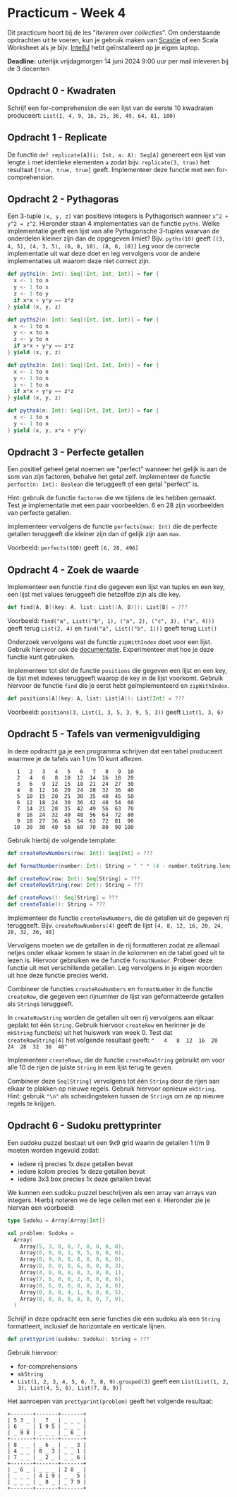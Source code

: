 Practicum - Week 4
==================
Dit practicum hoort bij de les "_Itereren over collecties_".
Om onderstaande opdrachten uit te voeren, kun je gebruik maken van [Scastie] of een Scala Worksheet
als je bijv. [IntelliJ] hebt geïnstalleerd op je eigen laptop.

**Deadline:** uiterlijk vrijdagmorgen 14 juni 2024 9:00 uur per mail inleveren bij de 3 docenten

Opdracht 0 - Kwadraten
----------------------
Schrijf een for-comprehension die een lijst van de eerste 10 kwadraten produceert:
`List(1, 4, 9, 16, 25, 36, 49, 64, 81, 100)`

Opdracht 1 - Replicate
----------------------
De functie `def replicate[A](i: Int, a: A): Seq[A]` genereert een lijst van lengte `i` met
identieke elementen `a` zodat bijv. `replicate(3, true)` het resultaat `[true, true, true]` geeft.
Implementeer deze functie met een for-comprehension.

Opdracht 2 - Pythagoras
-----------------------
Een 3-tuple `(x, y, z)` van positieve integers is Pythagorisch wanneer `x^2 + y^2 = z^2`.
Hieronder staan 4 implementaties van de functie `pyths`. Welke implementatie geeft een lijst van
alle Pythagorische 3-tuples waarvan de onderdelen kleiner zijn dan de opgegeven limiet?
Bijv. `pyths(10)` geeft `[(3, 4, 5), (4, 3, 5), (6, 8, 10), (8, 6, 10)]`
Leg voor de correcte implementatie uit wat deze doet en leg vervolgens voor de andere implementaties
uit waarom deze niet correct zijn.

```scala 3
def pyths1(n: Int): Seq[(Int, Int, Int)] = for {
  x <- 1 to n
  y <- 1 to x
  z <- 1 to y
  if x*x + y*y == z*z
} yield (x, y, z)
```

```scala 3
def pyths2(n: Int): Seq[(Int, Int, Int)] = for {
  x <- 1 to n
  y <- x to n
  z <- y to n
  if x*x + y*y == z*z
} yield (x, y, z)
```

```scala 3
def pyths3(n: Int): Seq[(Int, Int, Int)] = for {
  x <- 1 to n
  y <- 1 to n
  z <- 1 to n
  if x*x + y*y == z*z
} yield (x, y, z)
```

```scala 3
def pyths4(n: Int): Seq[(Int, Int, Int)] = for {
  x <- 1 to n
  y <- 1 to n
} yield (x, y, x*x + y*y)
```

Opdracht 3 - Perfecte getallen
------------------------------
Een positief geheel getal noemen we "perfect" wanneer het gelijk is aan de som van zijn factoren,
behalve het getal zelf. Implementeer de functie `perfect(n: Int): Boolean` die teruggeeft of een
getal "perfect" is.

Hint: gebruik de functie `factoren` die we tijdens de les hebben gemaakt.
Test je implementatie met een paar voorbeelden. 6 en 28 zijn voorbeelden van perfecte getallen.

Implementeer vervolgens de functie `perfects(max: Int)` die de perfecte getallen teruggeeft
die kleiner zijn dan of gelijk zijn aan `max`.

Voorbeeld: `perfects(500)` geeft `[6, 28, 496]`

Opdracht 4 - Zoek de waarde
---------------------------
Implementeer een functie `find` die gegeven een lijst van tuples en een key, een lijst met values
teruggeeft die hetzelfde zijn als die key.

```scala 3
def find[A, B](key: A, list: List[(A, B)]): List[B] = ???
```

Voorbeeld: `find("a", List(("b", 1), ("a", 2), ("c", 3), ("a", 4)))` geeft terug `List(2, 4)`
en `find("a", List(("b", 1)))` geeft terug `List()`

Onderzoek vervolgens wat de functie `zipWithIndex` doet voor een lijst. Gebruik hiervoor ook de
[documentatie](https://www.scala-lang.org/api/current/scala/collection/immutable/List.html#zipWithIndex-0).
Experimenteer met hoe je deze functie kunt gebruiken.

Implementeer tot slot de functie `positions` die gegeven een lijst en een key,
de lijst met indexes teruggeeft waarop de key in de lijst voorkomt. Gebruik hiervoor de functie
`find` die je eerst hebt geïmplementeerd en `zipWithIndex`.

```scala 3
def positions[A](key: A, list: List[A]): List[Int] = ???
```

Voorbeeld: `positions(3, List(1, 3, 5, 3, 9, 5, 3))` geeft `List(1, 3, 6)`

Opdracht 5 - Tafels van vermenigvuldiging
-----------------------------------------
In deze opdracht ga je een programma schrijven dat een tabel produceert waarmee je de tafels van
1 t/m 10 kunt aflezen.

```text
   1   2   3   4   5   6   7   8   9  10
   2   4   6   8  10  12  14  16  18  20
   3   6   9  12  15  18  21  24  27  30
   4   8  12  16  20  24  28  32  36  40
   5  10  15  20  25  30  35  40  45  50
   6  12  18  24  30  36  42  48  54  60
   7  14  21  28  35  42  49  56  63  70
   8  16  24  32  40  48  56  64  72  80
   9  18  27  36  45  54  63  72  81  90
  10  20  30  40  50  60  70  80  90 100
```

Gebruik hierbij de volgende template:
```scala 3
def createRowNumbers(row: Int): Seq[Int] = ???

def formatNumber(number: Int): String = " " * (4 - number.toString.length) + number

def createRow(row: Int): Seq[String] = ???
def createRowString(row: Int): String = ???

def createRows(): Seq[String] = ???
def createTable(): String = ???
```

Implementeer de functie `createRowNumbers`, die de getallen uit de gegeven rij teruggeeft.
Bijv. `createRowNumbers(4)` geeft de lijst `[4, 8, 12, 16, 20, 24, 28, 32, 36, 40]`

Vervolgens moeten we de getallen in de rij formatteren zodat ze allemaal netjes onder elkaar komen
te staan in de kolommen en de tabel goed uit te lezen is. Hiervoor gebruiken we de functie `formatNumber`.
Probeer deze functie uit met verschillende getallen. Leg vervolgens in je eigen woorden uit hoe deze
functie precies werkt.

Combineer de functies `createRowNumbers` en `formatNumber` in de functie `createRow`, die gegeven
een rijnummer de lijst van geformatteerde getallen als `String`s teruggeeft.

In `createRowString` worden de getallen uit een rij vervolgens aan elkaar geplakt tot één `String`.
Gebruik hiervoor `createRow` en herinner je de `mkString` functie(s) uit het huiswerk van week 0.
Test dat `createRowString(4)` het volgende resultaat geeft: `"   4   8  12  16  20  24  28  32  36  40"`

Implementeer `createRows`, die de functie `createRowString` gebruikt om voor alle 10 de rijen de juiste
`String` in een lijst terug te geven.

Combineer deze `Seq[String]` vervolgens tot één `String` door de rijen aan elkaar te plakken op nieuwe
regels. Gebruik hiervoor opnieuw `mkString`.
Hint: gebruik `"\n"` als scheidingsteken tussen de `String`s om ze op nieuwe regels te krijgen.

Opdracht 6 - Sudoku prettyprinter
---------------------------------
Een sudoku puzzel bestaat uit een 9x9 grid waarin de getallen 1 t/m 9 moeten worden ingevuld zodat:
* iedere rij precies 1x deze getallen bevat
* iedere kolom precies 1x deze getallen bevat
* iedere 3x3 box precies 1x deze getallen bevat

We kunnen een sudoku puzzel beschrijven als een array van arrays van integers. Hierbij noteren we
de lege cellen met een `0`. Hieronder zie je hiervan een voorbeeld:

```scala 3
type Sudoku = Array[Array[Int]]

val problem: Sudoku =
  Array(
    Array(5, 3, 0, 0, 7, 0, 0, 0, 0),
    Array(6, 0, 0, 1, 9, 5, 0, 0, 0),
    Array(0, 9, 8, 0, 0, 0, 0, 6, 0),
    Array(8, 0, 0, 0, 6, 0, 0, 0, 3),
    Array(4, 0, 0, 8, 0, 3, 0, 0, 1),
    Array(7, 0, 0, 0, 2, 0, 0, 0, 6),
    Array(0, 6, 0, 0, 0, 0, 2, 8, 0),
    Array(0, 0, 0, 4, 1, 9, 0, 0, 5),
    Array(0, 0, 0, 0, 8, 0, 0, 7, 9),
  )
```

Schrijf in deze opdracht een serie functies die een sudoku als een `String` formatteert, inclusief de
horizontale en verticale lijnen.

```scala 3
def prettyprint(sudoku: Sudoku): String = ???
```

Gebruik hiervoor:
* for-comprehensions
* `mkString`
* `List(1, 2, 3, 4, 5, 6, 7, 8, 9).grouped(3)` geeft een `List(List(1, 2, 3), List(4, 5, 6), List(7, 8, 9))`

Het aanroepen van `prettyprint(problem)` geeft het volgende resultaat:

```text
+-------+-------+-------+
| 5 3 _ | _ 7 _ | _ _ _ |
| 6 _ _ | 1 9 5 | _ _ _ |
| _ 9 8 | _ _ _ | _ 6 _ |
+-------+-------+-------+
| 8 _ _ | _ 6 _ | _ _ 3 |
| 4 _ _ | 8 _ 3 | _ _ 1 |
| 7 _ _ | _ 2 _ | _ _ 6 |
+-------+-------+-------+
| _ 6 _ | _ _ _ | 2 8 _ |
| _ _ _ | 4 1 9 | _ _ 5 |
| _ _ _ | _ 8 _ | _ 7 9 |
+-------+-------+-------+
```

[Scastie]: https://scastie.scala-lang.org/
[IntelliJ]: https://www.jetbrains.com/idea/
